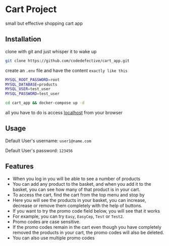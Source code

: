 # Cart Project

small but effective shopping cart app

## Installation

clone with git and just whisper it to wake up

```bash
git clone https://github.com/codedefective/cart_app.git
```
create an `.env` file and have the content `exactly like this`

```bash
MYSQL_ROOT_PASSWORD=root
MYSQL_DATABASE=products
MYSQL_USER=test_user
MYSQL_PASSWORD=test_user
```

```bash
cd cart_app && docker-compose up -d
```

all you have to do is access [localhost](http://127.0.0.1) from your browser


## Usage

Default User's username: `user1@name.com`

Default User's password: `123456`


## Features
- When you log in you will be able to see a number of products
- You can add any product to the basket, and when you add it to the basket, you can see how many of that product is in your cart.
- To access the cart, find the cart from the top menu and stop by
- Here you will see the products in your basket, you can increase, decrease or remove them completely with the help of buttons.
- If you want to try the promo code field below, you will see that it works
- For example, you can try `Easy`, `EasyCep`, `Test` or `Test2`.
- Promo codes are case sensitive.
- If the promo codes remain in the cart even though you have completely removed the products in your cart, the promo codes will also be deleted.
- You can also use multiple promo codes
